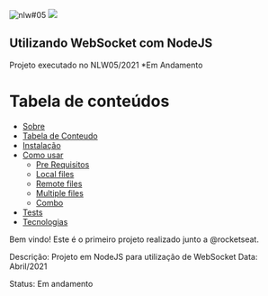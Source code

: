 ![nlw#05](https://user-images.githubusercontent.com/41132756/116689111-0c323800-a98e-11eb-9e0c-1203213a2a74.png)
<img src="https://img.shields.io/static/v1?label=NLW&message=Rocketseat&color=7159c1&style=for-the-badge&logo=ghost"/>
## Utilizando WebSocket com NodeJS

Projeto executado no NLW05/2021 *Em Andamento

Tabela de conteúdos
=================
<!--ts-->
   * [Sobre](#Sobre)
   * [Tabela de Conteudo](#tabela-de-conteudo)
   * [Instalação](#instalacao)
   * [Como usar](#como-usar)
      * [Pre Requisitos](#pre-requisitos)
      * [Local files](#local-files)
      * [Remote files](#remote-files)
      * [Multiple files](#multiple-files)
      * [Combo](#combo)
   * [Tests](#testes)
   * [Tecnologias](#tecnologias)
<!--te-->

Bem vindo!
Este é o primeiro projeto realizado junto a @rocketseat.

Descrição: Projeto em NodeJS para utilização de WebSocket
Data: Abril/2021

Status: Em andamento

